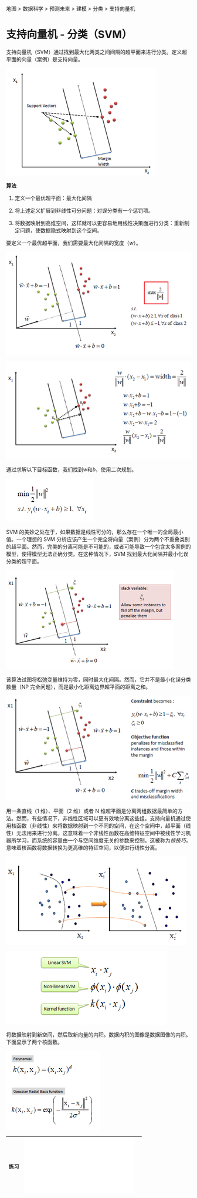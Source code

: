 地图 > 数据科学 > 预测未来 > 建模 > 分类 > 支持向量机

# 支持向量机 - 分类（SVM）

支持向量机（SVM）通过找到最大化两类之间间隔的超平面来进行分类。定义超平面的向量（案例）是支持向量。

![](img/1bec6ef0896b95237b5b7da064cd00f9.jpg)

**算法**

1.  定义一个最优超平面：最大化间隔

1.  将上述定义扩展到非线性可分问题：对误分类有一个惩罚项。

1.  将数据映射到高维空间，这样就可以更容易地用线性决策面进行分类：重新制定问题，使数据隐式映射到这个空间。

要定义一个最优超平面，我们需要最大化间隔的宽度（*w*）。

![](img/4970023fb7ebafefa571ff623863c57f.jpg)

![](img/1c7865d0695943d060e561902f9cba78.jpg)

通过求解以下目标函数，我们找到*w*和*b*，使用二次规划。

![](img/d11423f3a8a03bf188463946bca7d7fd.jpg)

SVM 的美妙之处在于，如果数据是线性可分的，那么存在一个唯一的全局最小值。一个理想的 SVM 分析应该产生一个完全将向量（案例）分为两个不重叠类别的超平面。然而，完美的分离可能是不可能的，或者可能导致一个包含太多案例的模型，使得模型无法正确分类。在这种情况下，SVM 找到最大化间隔并最小化误分类的超平面。

![](img/63798d99aad62f32ebdaf535ed95c213.jpg)

该算法试图将松弛变量维持为零，同时最大化间隔。然而，它并不是最小化误分类数量（NP 完全问题），而是最小化距离边界超平面的距离之和。

![](img/0f4a7002b5c925c5b9787324f18decc6.jpg)

用一条直线（1 维）、平面（2 维）或者 N 维超平面是分离两组数据最简单的方法。然而，有些情况下，非线性区域可以更有效地分离这些组。支持向量机通过使用核函数（非线性）来将数据映射到一个不同的空间，在这个空间中，超平面（线性）无法用来进行分离。这意味着一个非线性函数在高维特征空间中被线性学习机器所学习，而系统的容量由一个与空间维度无关的参数来控制。这被称为*核技巧*，意味着核函数将数据转换为更高维的特征空间，以便进行线性分离。

![](img/0bba183eb04e3e1b4f1fa3044b5315e3.jpg)

![](img/60fe7ea51c737afd1a92f666b76298e3.jpg)

将数据映射到新空间，然后取新向量的内积。数据内积的图像是数据图像的内积。下面显示了两个核函数。

![](img/f69b6077b58740153155aa22a67586e5.jpg)

| 练习 | ![](img/Svm.txt) |  |
| --- | --- | --- |
